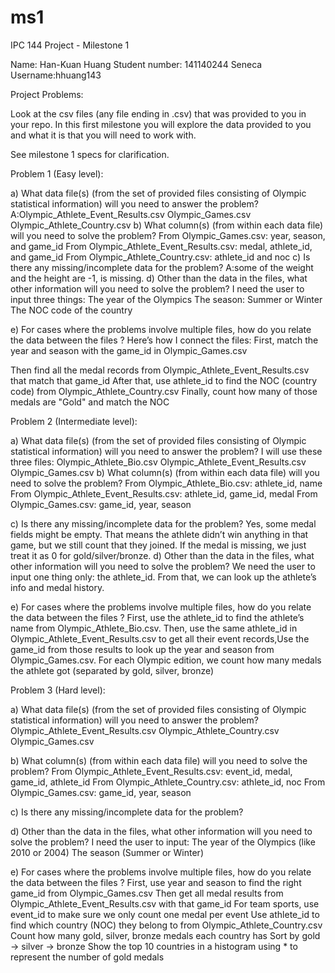 # ms1
IPC 144 Project - Milestone 1

Name: Han-Kuan Huang
Student number: 141140244
Seneca Username:hhuang143

Project Problems:

Look at the csv files (any file ending in .csv) that was provided to you in your repo.  In this first milestone you will explore the data provided to you and what it is that you will need to work with.

See milestone 1 specs for clarification.

Problem 1 (Easy level):


a) What data file(s) (from the set of provided files consisting of Olympic statistical information) will you need to answer the problem?
A:Olympic_Athlete_Event_Results.csv
Olympic_Games.csv
Olympic_Athlete_Country.csv
b) What column(s) (from within each data file) will you need to solve the problem?
From Olympic_Games.csv: year, season, and game_id
From Olympic_Athlete_Event_Results.csv: medal, athlete_id, and game_id
From Olympic_Athlete_Country.csv: athlete_id and noc
c) Is there any missing/incomplete data for the problem?
A:some of the weight and the height are -1, is missing.
d) Other than the data in the files, what other information will you need to solve the problem?
I need the user to input three things:
The year of the Olympics 
The season: Summer or Winter
The NOC code of the country 

e) For cases where the problems involve multiple files, how do you relate the data between the files ?
Here’s how I connect the files:
First, match the year and season with the game_id in Olympic_Games.csv

Then find all the medal records from Olympic_Athlete_Event_Results.csv that match that game_id
After that, use athlete_id to find the NOC (country code) from Olympic_Athlete_Country.csv
Finally, count how many of those medals are "Gold" and match the NOC

Problem 2 (Intermediate level):

a) What data file(s) (from the set of provided files consisting of Olympic statistical information) will you need to answer the problem?
I will use these three files:
Olympic_Athlete_Bio.csv
Olympic_Athlete_Event_Results.csv
Olympic_Games.csv
b) What column(s) (from within each data file) will you need to solve the problem?
From Olympic_Athlete_Bio.csv: athlete_id, name
From Olympic_Athlete_Event_Results.csv: athlete_id, game_id, medal
From Olympic_Games.csv: game_id, year, season

c) Is there any missing/incomplete data for the problem?
Yes, some medal fields might be empty. That means the athlete didn’t win anything in that game, but we still count that they joined. If the medal is missing, we just treat it as 0 for gold/silver/bronze.
d) Other than the data in the files, what other information will you need to solve the problem?
We need the user to input one thing only: the athlete_id.
From that, we can look up the athlete’s info and medal history.

e) For cases where the problems involve multiple files, how do you relate the data between the files ?
First, use the athlete_id to find the athlete’s name from Olympic_Athlete_Bio.csv. Then, use the same athlete_id in Olympic_Athlete_Event_Results.csv to get all their event records,Use the game_id from those results to look up the year and season from Olympic_Games.csv. For each Olympic edition, we count how many medals the athlete got (separated by gold, silver, bronze)





Problem 3 (Hard  level):

a) What data file(s) (from the set of provided files consisting of Olympic statistical information) will you need to answer the problem?
 Olympic_Athlete_Event_Results.csv
 Olympic_Athlete_Country.csv
Olympic_Games.csv


b) What column(s) (from within each data file) will you need to solve the problem?
From Olympic_Athlete_Event_Results.csv: event_id, medal, game_id, athlete_id
From Olympic_Athlete_Country.csv: athlete_id, noc
From Olympic_Games.csv: game_id, year, season

c) Is there any missing/incomplete data for the problem?

d) Other than the data in the files, what other information will you need to solve the problem?
I need the user to input:
The year of the Olympics (like 2010 or 2004)
The season (Summer or Winter)

e) For cases where the problems involve multiple files, how do you relate the data between the files ?
First, use year and season to find the right game_id from Olympic_Games.csv
Then get all medal results from Olympic_Athlete_Event_Results.csv with that game_id
For team sports, use event_id to make sure we only count one medal per event
Use athlete_id to find which country (NOC) they belong to from Olympic_Athlete_Country.csv
Count how many gold, silver, bronze medals each country has
Sort by gold → silver → bronze
Show the top 10 countries in a histogram using * to represent the number of gold medals

